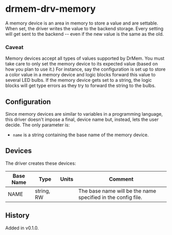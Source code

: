 # drmem-drv-memory

A memory device is an area in memory to store a value and are
settable. When set, the driver writes the value to the backend
storage. Every setting will get sent to the backend -- even if the new
value is the same as the old.

### Caveat

Memory devices accept all types of values supported by DrMem. You must
take care to only set the memory device to its expected value (based
on how you plan to use it.) For instance, say the configuration is set
up to store a color value in a memory device and logic blocks forward
this value to several LED bulbs. If the memory device gets set to a
string, the logic blocks will get type errors as they try to forward
the string to the bulbs.

## Configuration

Since memory devices are similar to variables in a programming
language, this driver doesn't impose a final, device name but,
instead, lets the user decide. The only parameter is:

- `name` is a string containing the base name of the memory device.

## Devices

The driver creates these devices:

| Base Name | Type       | Units | Comment                                                      |
|-----------|------------|-------|--------------------------------------------------------------|
| NAME      | string, RW |       | The base name will be the name specified in the config file. |

## History

Added in v0.1.0.
